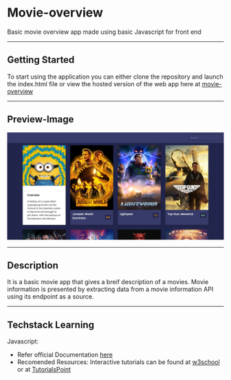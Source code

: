 # Movie-overview

Basic movie overview app made using basic Javascript for front end

---
## Getting Started

To start using the application you can either clone the repository and launch the index.html file or view the hosted version of the web app here at [movie-overview](https://movie-overview.herokuapp.com/)

---
## Preview-Image

<img src="/images/webapp.png" alt="movie-overview webapp image"/>

---
## Description

It is a basic movie app that gives a breif description of a movies. Movie information is presented by extracting data from a movie information API using its endpoint as a source. 

---
## Techstack Learning

Javascript: 
- Refer official Documentation [here](https://developer.mozilla.org/en-US/docs/Web/JavaScript)
- Recomended Resources: Interactive tutorials can be found at [w3school](https://www.w3schools.com/js/) or at [TutorialsPoint](https://www.tutorialspoint.com/javascript/index.htm)

